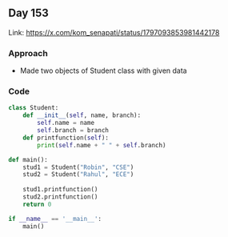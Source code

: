 ## Day 153

Link: https://x.com/kom_senapati/status/1797093853981442178

### Approach

- Made two objects of Student class with given data

### Code

```py
class Student:
    def __init__(self, name, branch):
        self.name = name
        self.branch = branch
    def printfunction(self):
        print(self.name + " " + self.branch)

def main():
    stud1 = Student("Robin", "CSE")
    stud2 = Student("Rahul", "ECE")
    
    stud1.printfunction()
    stud2.printfunction()
    return 0

if __name__ == '__main__':
    main()
```
